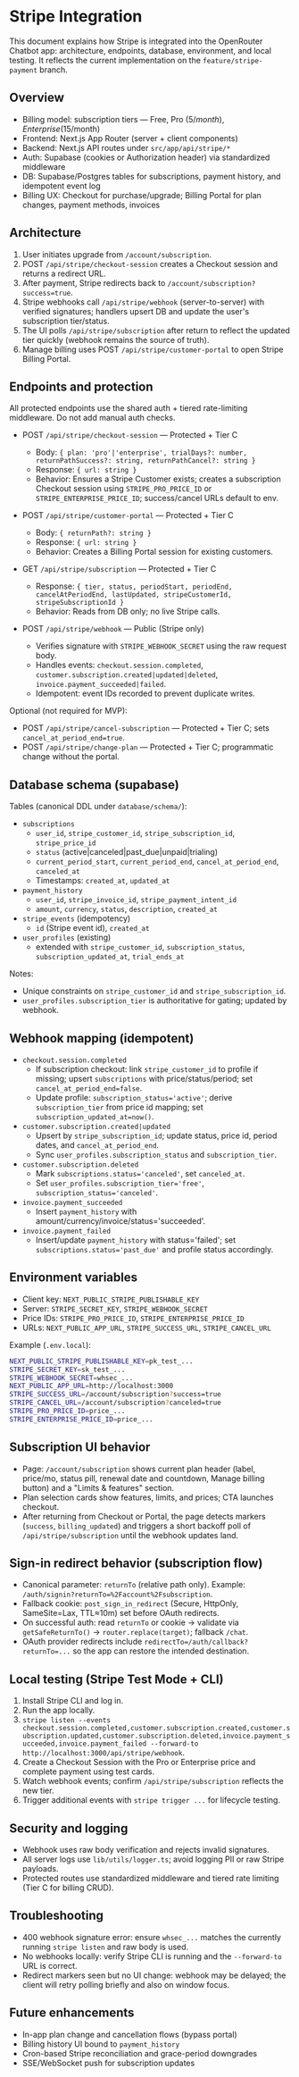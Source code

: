 # Stripe Integration

This document explains how Stripe is integrated into the OpenRouter Chatbot app: architecture, endpoints, database, environment, and local testing. It reflects the current implementation on the `feature/stripe-payment` branch.

## Overview

- Billing model: subscription tiers — Free, Pro ($5/month), Enterprise ($15/month)
- Frontend: Next.js App Router (server + client components)
- Backend: Next.js API routes under `src/app/api/stripe/*`
- Auth: Supabase (cookies or Authorization header) via standardized middleware
- DB: Supabase/Postgres tables for subscriptions, payment history, and idempotent event log
- Billing UX: Checkout for purchase/upgrade; Billing Portal for plan changes, payment methods, invoices

## Architecture

1. User initiates upgrade from `/account/subscription`.
2. POST `/api/stripe/checkout-session` creates a Checkout session and returns a redirect URL.
3. After payment, Stripe redirects back to `/account/subscription?success=true`.
4. Stripe webhooks call `/api/stripe/webhook` (server-to-server) with verified signatures; handlers upsert DB and update the user's subscription tier/status.
5. The UI polls `/api/stripe/subscription` after return to reflect the updated tier quickly (webhook remains the source of truth).
6. Manage billing uses POST `/api/stripe/customer-portal` to open Stripe Billing Portal.

## Endpoints and protection

All protected endpoints use the shared auth + tiered rate-limiting middleware. Do not add manual auth checks.

- POST `/api/stripe/checkout-session` — Protected + Tier C

  - Body: `{ plan: 'pro'|'enterprise', trialDays?: number, returnPathSuccess?: string, returnPathCancel?: string }`
  - Response: `{ url: string }`
  - Behavior: Ensures a Stripe Customer exists; creates a subscription Checkout session using `STRIPE_PRO_PRICE_ID` or `STRIPE_ENTERPRISE_PRICE_ID`; success/cancel URLs default to env.

- POST `/api/stripe/customer-portal` — Protected + Tier C

  - Body: `{ returnPath?: string }`
  - Response: `{ url: string }`
  - Behavior: Creates a Billing Portal session for existing customers.

- GET `/api/stripe/subscription` — Protected + Tier C

  - Response: `{ tier, status, periodStart, periodEnd, cancelAtPeriodEnd, lastUpdated, stripeCustomerId, stripeSubscriptionId }`
  - Behavior: Reads from DB only; no live Stripe calls.

- POST `/api/stripe/webhook` — Public (Stripe only)
  - Verifies signature with `STRIPE_WEBHOOK_SECRET` using the raw request body.
  - Handles events: `checkout.session.completed`, `customer.subscription.created|updated|deleted`, `invoice.payment_succeeded|failed`.
  - Idempotent: event IDs recorded to prevent duplicate writes.

Optional (not required for MVP):

- POST `/api/stripe/cancel-subscription` — Protected + Tier C; sets `cancel_at_period_end=true`.
- POST `/api/stripe/change-plan` — Protected + Tier C; programmatic change without the portal.

## Database schema (supabase)

Tables (canonical DDL under `database/schema/`):

- `subscriptions`
  - `user_id`, `stripe_customer_id`, `stripe_subscription_id`, `stripe_price_id`
  - `status` (active|canceled|past_due|unpaid|trialing)
  - `current_period_start`, `current_period_end`, `cancel_at_period_end`, `canceled_at`
  - Timestamps: `created_at`, `updated_at`
- `payment_history`
  - `user_id`, `stripe_invoice_id`, `stripe_payment_intent_id`
  - `amount`, `currency`, `status`, `description`, `created_at`
- `stripe_events` (idempotency)
  - `id` (Stripe event id), `created_at`
- `user_profiles` (existing)
  - extended with `stripe_customer_id`, `subscription_status`, `subscription_updated_at`, `trial_ends_at`

Notes:

- Unique constraints on `stripe_customer_id` and `stripe_subscription_id`.
- `user_profiles.subscription_tier` is authoritative for gating; updated by webhook.

## Webhook mapping (idempotent)

- `checkout.session.completed`
  - If subscription checkout: link `stripe_customer_id` to profile if missing; upsert `subscriptions` with price/status/period; set `cancel_at_period_end=false`.
  - Update profile: `subscription_status='active'`; derive `subscription_tier` from price id mapping; set `subscription_updated_at=now()`.
- `customer.subscription.created|updated`
  - Upsert by `stripe_subscription_id`; update status, price id, period dates, and `cancel_at_period_end`.
  - Sync `user_profiles.subscription_status` and `subscription_tier`.
- `customer.subscription.deleted`
  - Mark `subscriptions.status='canceled'`, set `canceled_at`.
  - Set `user_profiles.subscription_tier='free'`, `subscription_status='canceled'`.
- `invoice.payment_succeeded`
  - Insert `payment_history` with amount/currency/invoice/status='succeeded'.
- `invoice.payment_failed`
  - Insert/update `payment_history` with status='failed'; set `subscriptions.status='past_due'` and profile status accordingly.

## Environment variables

- Client key: `NEXT_PUBLIC_STRIPE_PUBLISHABLE_KEY`
- Server: `STRIPE_SECRET_KEY`, `STRIPE_WEBHOOK_SECRET`
- Price IDs: `STRIPE_PRO_PRICE_ID`, `STRIPE_ENTERPRISE_PRICE_ID`
- URLs: `NEXT_PUBLIC_APP_URL`, `STRIPE_SUCCESS_URL`, `STRIPE_CANCEL_URL`

Example (`.env.local`):

```bash
NEXT_PUBLIC_STRIPE_PUBLISHABLE_KEY=pk_test_...
STRIPE_SECRET_KEY=sk_test_...
STRIPE_WEBHOOK_SECRET=whsec_...
NEXT_PUBLIC_APP_URL=http://localhost:3000
STRIPE_SUCCESS_URL=/account/subscription?success=true
STRIPE_CANCEL_URL=/account/subscription?canceled=true
STRIPE_PRO_PRICE_ID=price_...
STRIPE_ENTERPRISE_PRICE_ID=price_...
```

## Subscription UI behavior

- Page: `/account/subscription` shows current plan header (label, price/mo, status pill, renewal date and countdown, Manage billing button) and a "Limits & features" section.
- Plan selection cards show features, limits, and prices; CTA launches checkout.
- After returning from Checkout or Portal, the page detects markers (`success`, `billing_updated`) and triggers a short backoff poll of `/api/stripe/subscription` until the webhook updates land.

## Sign-in redirect behavior (subscription flow)

- Canonical parameter: `returnTo` (relative path only). Example: `/auth/signin?returnTo=%2Faccount%2Fsubscription`.
- Fallback cookie: `post_sign_in_redirect` (Secure, HttpOnly, SameSite=Lax, TTL≈10m) set before OAuth redirects.
- On successful auth: read `returnTo` or cookie → validate via `getSafeReturnTo()` → `router.replace(target)`; fallback `/chat`.
- OAuth provider redirects include `redirectTo=/auth/callback?returnTo=...` so the app can restore the intended destination.

## Local testing (Stripe Test Mode + CLI)

1. Install Stripe CLI and log in.
2. Run the app locally.
3. `stripe listen --events checkout.session.completed,customer.subscription.created,customer.subscription.updated,customer.subscription.deleted,invoice.payment_succeeded,invoice.payment_failed --forward-to http://localhost:3000/api/stripe/webhook`.
4. Create a Checkout Session with the Pro or Enterprise price and complete payment using test cards.
5. Watch webhook events; confirm `/api/stripe/subscription` reflects the new tier.
6. Trigger additional events with `stripe trigger ...` for lifecycle testing.

## Security and logging

- Webhook uses raw body verification and rejects invalid signatures.
- All server logs use `lib/utils/logger.ts`; avoid logging PII or raw Stripe payloads.
- Protected routes use standardized middleware and tiered rate limiting (Tier C for billing CRUD).

## Troubleshooting

- 400 webhook signature error: ensure `whsec_...` matches the currently running `stripe listen` and raw body is used.
- No webhooks locally: verify Stripe CLI is running and the `--forward-to` URL is correct.
- Redirect markers seen but no UI change: webhook may be delayed; the client will retry polling briefly and also on window focus.

## Future enhancements

- In-app plan change and cancellation flows (bypass portal)
- Billing history UI bound to `payment_history`
- Cron-based Stripe reconciliation and grace-period downgrades
- SSE/WebSocket push for subscription updates
